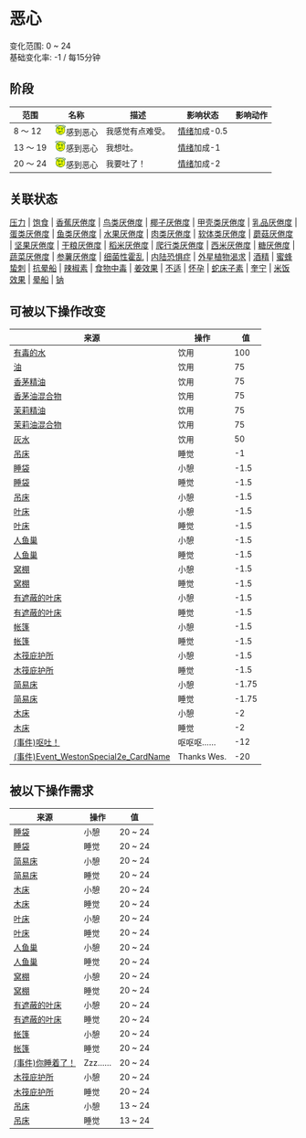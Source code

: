# 恶心  
>   
  
变化范围: 0 ~ 24  
基础变化率: -1 / 每15分钟  
## 阶段  
范围  |  名称  |  描述  |  影响状态  |  影响动作  
----  |  ----  |  ----  |  ----  |  ----  
8 ～ 12  |  <img decoding="async" src="Sprite/Dizzy.png" href="a.md" style="max-width:20px;max-height:20px;">感到恶心  |  我感觉有点难受。  |  [情绪](Morale.md)加成-0.5  |    
13 ～ 19  |  <img decoding="async" src="Sprite/Dizzy.png" href="a.md" style="max-width:20px;max-height:20px;">感到恶心  |  我想吐。  |  [情绪](Morale.md)加成-1  |    
20 ～ 24  |  <img decoding="async" src="Sprite/Dizzy.png" href="a.md" style="max-width:20px;max-height:20px;">感到恶心  |  我要吐了！  |  [情绪](Morale.md)加成-2  |    
## 关联状态  
[压力](Stress.md)  |  [饱食](Satiation.md)  |  [香蕉<nobr>厌倦度</nobr>](SaturationBananas.md)  |  [鸟类<nobr>厌倦度</nobr>](SaturationBird.md)  |  [椰子<nobr>厌倦度</nobr>](SaturationCoconuts.md)  |  [甲壳类<nobr>厌倦度</nobr>](SaturationCrustaceans.md)  |  [乳品<nobr>厌倦度</nobr>](SaturationDairy.md)  |  [蛋类<nobr>厌倦度</nobr>](SaturationEggs.md)  |  [鱼类<nobr>厌倦度</nobr>](SaturationFish.md)  |  [水果<nobr>厌倦度</nobr>](SaturationFruits.md)  |  [肉类<nobr>厌倦度</nobr>](SaturationMeat.md)  |  [软体类<nobr>厌倦度</nobr>](SaturationMollusks.md)  |  [蘑菇<nobr>厌倦度</nobr>](SaturationMushrooms.md)  |  [坚果<nobr>厌倦度</nobr>](SaturationNuts.md)  |  [干粮<nobr>厌倦度</nobr>](SaturationRations.md)  |  [稻米<nobr>厌倦度</nobr>](SaturationRice.md)  |  [爬行类厌倦度](SaturationReptile.md)  |  [西米<nobr>厌倦度</nobr>](SaturationSago.md)  |  [糖<nobr>厌倦度</nobr>](SaturationSugar.md)  |  [蔬菜<nobr>厌倦度</nobr>](SaturationVegetables.md)  |  [参薯<nobr>厌倦度</nobr>](SaturationYam.md)  |  [细菌性霍乱](BacteriaCholera.md)  |  [内陆恐惧症](LandSickness.md)  |  [外星植物渴求](AlienCravings.md)  |  [酒精](Alcohol.md)  |  [蜜蜂蛰刺](BeeStings.md)  |  [抗晕船](AntiSeasickness.md)  |  [辣椒素](Capsaicin.md)  |  [食物中毒](FoodPoisoning.md)  |  [姜效果](GingerEffect.md)  |  [不适](Discomfort.md)  |  [怀孕](Pregnancy.md)  |  [蛇床子素](Psylocibin.md)  |  [奎宁](Quinine.md)  |  [米饭效果](RiceEffect.md)  |  [晕船](SeaSickness.md)  |  [钠](Sodium.md)  
## 可被以下操作改变  
来源  |  操作  |  值  
----  |  ----  |  ----  
[有毒的水](LQ_WaterToxic.md)  |  饮用  |  100  
[油](LQ_Oil.md)  |  饮用  |  75  
[香茅精油](LQ_OilCitronella.md)  |  饮用  |  75  
[香茅油混合物](LQ_OilCitronellaMix.md)  |  饮用  |  75  
[茉莉精油](LQ_OilJasmine.md)  |  饮用  |  75  
[茉莉油混合物](LQ_OilJasmineMix.md)  |  饮用  |  75  
[灰水](LQ_AshWater.md)  |  饮用  |  50  
[吊床](Hammock.md)  |  睡觉  |  -1  
[睡袋](BedRoll.md)  |  小憩  |  -1.5  
[睡袋](BedRoll.md)  |  睡觉  |  -1.5  
[吊床](Hammock.md)  |  小憩  |  -1.5  
[叶床](LeafBed.md)  |  小憩  |  -1.5  
[叶床](LeafBed.md)  |  睡觉  |  -1.5  
[人鱼巢](MermaidNest.md)  |  小憩  |  -1.5  
[人鱼巢](MermaidNest.md)  |  睡觉  |  -1.5  
[窝棚](Shelter.md)  |  小憩  |  -1.5  
[窝棚](Shelter.md)  |  睡觉  |  -1.5  
[有遮蔽的叶床](ShelteredLeafBed.md)  |  小憩  |  -1.5  
[有遮蔽的叶床](ShelteredLeafBed.md)  |  睡觉  |  -1.5  
[帐篷](TentDeployed.md)  |  小憩  |  -1.5  
[帐篷](TentDeployed.md)  |  睡觉  |  -1.5  
[木筏庇护所](RaftShelter.md)  |  小憩  |  -1.5  
[木筏庇护所](RaftShelter.md)  |  睡觉  |  -1.5  
[简易床](BedRustic.md)  |  小憩  |  -1.75  
[简易床](BedRustic.md)  |  睡觉  |  -1.75  
[木床](BedWooden.md)  |  小憩  |  -2  
[木床](BedWooden.md)  |  睡觉  |  -2  
[(事件)呕吐！](Event_Vomit.md)  |  呕呕呕……  |  -12  
[(事件)Event_WestonSpecial2e_CardName](Event_WestonSpecial2e.md)  |  Thanks Wes.  |  -20  
## 被以下操作需求  
来源  |  操作  |  值  
----  |  ----  |  ----  
[睡袋](BedRoll.md)  |  小憩  |  20 ~ 24  
[睡袋](BedRoll.md)  |  睡觉  |  20 ~ 24  
[简易床](BedRustic.md)  |  小憩  |  20 ~ 24  
[简易床](BedRustic.md)  |  睡觉  |  20 ~ 24  
[木床](BedWooden.md)  |  小憩  |  20 ~ 24  
[木床](BedWooden.md)  |  睡觉  |  20 ~ 24  
[叶床](LeafBed.md)  |  小憩  |  20 ~ 24  
[叶床](LeafBed.md)  |  睡觉  |  20 ~ 24  
[人鱼巢](MermaidNest.md)  |  小憩  |  20 ~ 24  
[人鱼巢](MermaidNest.md)  |  睡觉  |  20 ~ 24  
[窝棚](Shelter.md)  |  小憩  |  20 ~ 24  
[窝棚](Shelter.md)  |  睡觉  |  20 ~ 24  
[有遮蔽的叶床](ShelteredLeafBed.md)  |  小憩  |  20 ~ 24  
[有遮蔽的叶床](ShelteredLeafBed.md)  |  睡觉  |  20 ~ 24  
[帐篷](TentDeployed.md)  |  小憩  |  20 ~ 24  
[帐篷](TentDeployed.md)  |  睡觉  |  20 ~ 24  
[(事件)你睡着了！](Event_FallingAsleep.md)  |  Zzz……  |  20 ~ 24  
[木筏庇护所](RaftShelter.md)  |  小憩  |  20 ~ 24  
[木筏庇护所](RaftShelter.md)  |  睡觉  |  20 ~ 24  
[吊床](Hammock.md)  |  小憩  |  13 ~ 24  
[吊床](Hammock.md)  |  睡觉  |  13 ~ 24  
